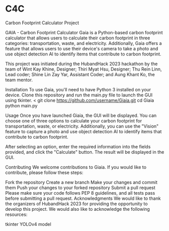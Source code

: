 # C4C
Carbon Footprint Calculator Project

GAIA - Carbon Footprint Calculator Gaia is a Python-based carbon footprint calculator that allows users to calculate their carbon footprint in three categories: transportation, waste, and electricity. Additionally, Gaia offers a feature that allows users to use their device's camera to take a photo and use object detection AI to identify items that contribute to carbon footprint.

This project was initiated during the HubandHack 2023 hackathon by the team of Wint Kay Khine, Designer; Thiri Myat Hsu, Designer; Thu Rein Linn, Lead coder; Shine Lin Zay Yar, Assistant Coder; and Aung Khant Ko, the team mentor.

Installation To use Gaia, you'll need to have Python 3 installed on your device. Clone this repository and run the main.py file to launch the GUI using tkinter. < git clone https://github.com/username/Giaia.git cd Giaia python main.py

Usage Once you have launched Giaia, the GUI will be displayed. You can choose one of three options to calculate your carbon footprint for transportation, waste, or electricity. Additionally, you can use the "Vision" feature to capture a photo and use object detection AI to identify items that contribute to carbon footprint.

After selecting an option, enter the required information into the fields provided, and click the "Calculate" button. The result will be displayed in the GUI.

Contributing We welcome contributions to Giaia. If you would like to contribute, please follow these steps:

Fork the repository Create a new branch Make your changes and commit them Push your changes to your forked repository Submit a pull request Please make sure your code follows PEP 8 guidelines, and all tests pass before submitting a pull request. Acknowledgments We would like to thank the organizers of HubandHack 2023 for providing the opportunity to develop this project. We would also like to acknowledge the following resources:

tkinter YOLOv4 model

